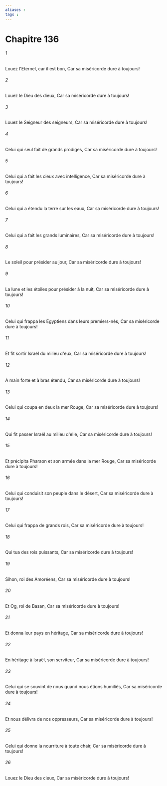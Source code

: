 ```yaml
---
aliases : 
tags : 
---
```


# Chapitre 136

###### 1
Louez l'Eternel, car il est bon, Car sa miséricorde dure à toujours!
###### 2
Louez le Dieu des dieux, Car sa miséricorde dure à toujours!
###### 3
Louez le Seigneur des seigneurs, Car sa miséricorde dure à toujours!
###### 4
Celui qui seul fait de grands prodiges, Car sa miséricorde dure à toujours!
###### 5
Celui qui a fait les cieux avec intelligence, Car sa miséricorde dure à toujours!
###### 6
Celui qui a étendu la terre sur les eaux, Car sa miséricorde dure à toujours!
###### 7
Celui qui a fait les grands luminaires, Car sa miséricorde dure à toujours!
###### 8
Le soleil pour présider au jour, Car sa miséricorde dure à toujours!
###### 9
La lune et les étoiles pour présider à la nuit, Car sa miséricorde dure à toujours!
###### 10
Celui qui frappa les Egyptiens dans leurs premiers-nés, Car sa miséricorde dure à toujours!
###### 11
Et fit sortir Israël du milieu d'eux, Car sa miséricorde dure à toujours!
###### 12
A main forte et à bras étendu, Car sa miséricorde dure à toujours!
###### 13
Celui qui coupa en deux la mer Rouge, Car sa miséricorde dure à toujours!
###### 14
Qui fit passer Israël au milieu d'elle, Car sa miséricorde dure à toujours!
###### 15
Et précipita Pharaon et son armée dans la mer Rouge, Car sa miséricorde dure à toujours!
###### 16
Celui qui conduisit son peuple dans le désert, Car sa miséricorde dure à toujours!
###### 17
Celui qui frappa de grands rois, Car sa miséricorde dure à toujours!
###### 18
Qui tua des rois puissants, Car sa miséricorde dure à toujours!
###### 19
Sihon, roi des Amoréens, Car sa miséricorde dure à toujours!
###### 20
Et Og, roi de Basan, Car sa miséricorde dure à toujours!
###### 21
Et donna leur pays en héritage, Car sa miséricorde dure à toujours!
###### 22
En héritage à Israël, son serviteur, Car sa miséricorde dure à toujours!
###### 23
Celui qui se souvint de nous quand nous étions humiliés, Car sa miséricorde dure à toujours!
###### 24
Et nous délivra de nos oppresseurs, Car sa miséricorde dure à toujours!
###### 25
Celui qui donne la nourriture à toute chair, Car sa miséricorde dure à toujours!
###### 26
Louez le Dieu des cieux, Car sa miséricorde dure à toujours!
